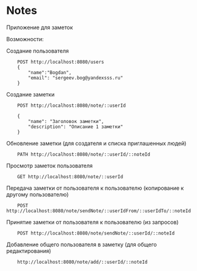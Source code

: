 # Notes
Приложение для заметок

Возможности:

Создание пользователя

        POST http://localhost:8080/users
        {
            "name":"Bogdan",
            "email": "sergeev.bog@yandexsss.ru"
        }
        
        
Создание заметки

        POST http://localhost:8080/note/::userId
        
        {  
            "name": "Заголовок заметки",
            "description": "Описание 1 заметки"
        }

Обновление заметки (для создателя и списка приглашенных людей)
        
        PATH http://localhost:8080/note/::userId/::noteId
        
Просмотр заметок пользователя

        GET http://localhost:8080/note/::userId
        
Передача заметки от пользователя к пользователю (копирование к другому пользователю)

        POST http://localhost:8080/note/sendNote/::userIdFrom/::userIdTo/::noteId
        
Принятие заметки от пользователя к пользователю (из запросов)

        POST http://localhost:8080/note/sendNote/::userId/::noteId
        
Добавление общего пользователя в заметку (для общего редактирования)

        http://localhost:8080/note/add/::userId/::noteId


